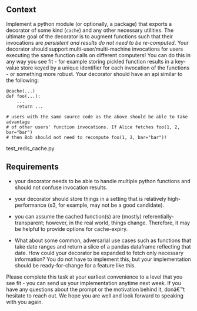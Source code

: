 ## Context
Implement a python module (or optionally, a package) that exports a decorator of
some kind (`cache`) and any other necessary utilities. The ultimate goal of the
decorator is to augment functions such that their invocations are *persistent
and results do not need to be re-computed*. Your decorator should support
multi-user/multi-machine invocations for users executing the same function calls
on different computers! You can do this in any way you see fit - for example
storing pickled function results in a key-value store keyed by a unique
identifier for each invocation of the functions - or something more robust. Your
decorator should have an api similar to the following:

```
@cache(...)
def foo(...):
    ...
    return ...

# users with the same source code as the above should be able to take advantage
# of other users' function invocations. If Alice fetches foo(1, 2, bar="bar")
# then Bob should not need to recompute foo(1, 2, bar="bar")!
```

test_redis_cache.py

## Requirements

- your decorator needs to be able to handle multiple python functions and should not
confuse invocation results.

- your decorator should store things in a setting that is relatively
high-performance (s3, for example, may not be a good candidate).

- you can assume the cached function(s) are (mostly) referentially-transparent;
however, in the real world, things change. Therefore, it may be helpful to
provide options for cache-expiry.

- What about some common, adversarial use cases such as functions that take date
ranges and return a slice of a pandas dataframe reflecting that date. How could
your decorator be expanded to fetch only necessary information? You do not have
to implement this, but your implementation should be ready-for-change for a
feature like this.

Please complete this task at your earliest convenience to a level that you see
fit - you can send us your implementation anytime next week. If you have any
questions about the prompt or the motivation behind it, donâ€™t hesitate to reach
out. We hope you are well and look forward to speaking with you again.